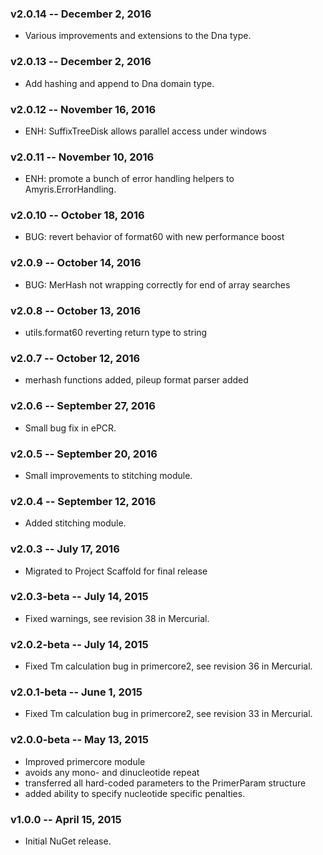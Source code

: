### v2.0.14 -- December 2, 2016
* Various improvements and extensions to the Dna type.

### v2.0.13 -- December 2, 2016
* Add hashing and append to Dna domain type.

### v2.0.12 -- November 16, 2016
* ENH: SuffixTreeDisk allows parallel access under windows

### v2.0.11 -- November 10, 2016
* ENH: promote a bunch of error handling helpers to Amyris.ErrorHandling.

### v2.0.10 -- October 18, 2016
* BUG: revert behavior of format60 with new performance boost

### v2.0.9 -- October 14, 2016
* BUG: MerHash not wrapping correctly for end of array searches

### v2.0.8 -- October 13, 2016
* utils.format60 reverting return type to string

### v2.0.7 -- October 12, 2016
* merhash functions added, pileup format parser added

### v2.0.6 -- September 27, 2016
* Small bug fix in ePCR.

### v2.0.5 -- September 20, 2016
* Small improvements to stitching module.

### v2.0.4 -- September 12, 2016
* Added stitching module.

### v2.0.3 -- July 17, 2016
* Migrated to Project Scaffold for final release

### v2.0.3-beta -- July 14, 2015
* Fixed warnings, see revision 38 in Mercurial.

### v2.0.2-beta -- July 14, 2015
* Fixed Tm calculation bug in primercore2, see revision 36 in Mercurial.

### v2.0.1-beta -- June 1, 2015
* Fixed Tm calculation bug in primercore2, see revision 33 in Mercurial.

### v2.0.0-beta -- May 13, 2015
* Improved primercore module
* avoids any mono- and dinucleotide repeat
* transferred all hard-coded parameters to the PrimerParam structure
* added ability to specify nucleotide specific penalties.

### v1.0.0 -- April 15, 2015
* Initial NuGet release.
